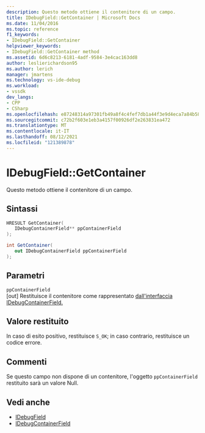 ```yaml
---
description: Questo metodo ottiene il contenitore di un campo.
title: IDebugField::GetContainer | Microsoft Docs
ms.date: 11/04/2016
ms.topic: reference
f1_keywords:
- IDebugField::GetContainer
helpviewer_keywords:
- IDebugField::GetContainer method
ms.assetid: 6d6c8213-6181-4adf-9584-3e4cac163dd8
author: leslierichardson95
ms.author: lerich
manager: jmartens
ms.technology: vs-ide-debug
ms.workload:
- vssdk
dev_langs:
- CPP
- CSharp
ms.openlocfilehash: e87248314a97301fb49a8f4c4fef7db1a44f3e9d4eca7a84b58ea139ef12d188
ms.sourcegitcommit: c72b2f603e1eb3a4157f00926df2e263831ea472
ms.translationtype: MT
ms.contentlocale: it-IT
ms.lasthandoff: 08/12/2021
ms.locfileid: "121389878"
---
```

# <a name="idebugfieldgetcontainer"></a>IDebugField::GetContainer
Questo metodo ottiene il contenitore di un campo.

## <a name="syntax"></a>Sintassi

```cpp
HRESULT GetContainer( 
   IDebugContainerField** ppContainerField
);
```

```csharp
int GetContainer(
   out IDebugContainerField ppContainerField
);
```

## <a name="parameters"></a>Parametri
`ppContainerField`\
[out] Restituisce il contenitore come rappresentato [dall'interfaccia IDebugContainerField.](../../../extensibility/debugger/reference/idebugcontainerfield.md)

## <a name="return-value"></a>Valore restituito
 In caso di esito positivo, restituisce `S_OK`; in caso contrario, restituisce un codice errore.

## <a name="remarks"></a>Commenti
 Se questo campo non dispone di un contenitore, l'oggetto `ppContainerField` restituito sarà un valore Null.

## <a name="see-also"></a>Vedi anche
- [IDebugField](../../../extensibility/debugger/reference/idebugfield.md)
- [IDebugContainerField](../../../extensibility/debugger/reference/idebugcontainerfield.md)

